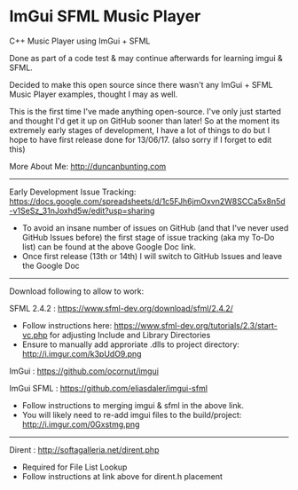 # ImGui SFML Music Player
C++ Music Player using ImGui + SFML

Done as part of a code test & may continue afterwards for learning imgui & SFML.

Decided to make this open source since there wasn't any ImGui + SFML Music Player examples, thought I may as well.

This is the first time I've made anything open-source. I've only just started and thought I'd get it up on GitHub sooner than later! So at the moment its extremely early stages of development, I have a lot of things to do but I hope to have first release done for 13/06/17. (also sorry if I forget to edit this)

More About Me: http://duncanbunting.com

---

Early Development Issue Tracking: https://docs.google.com/spreadsheets/d/1c5FJh6jmOxvn2W8SCCa5x8n5d-v1SeSz_31nJoxhd5w/edit?usp=sharing
- To avoid an insane number of issues on GitHub (and that I've never used GitHub Issues before) the first stage of issue tracking (aka my To-Do list) can be found at the above Google Doc link.
- Once first release (13th or 14th) I will switch to GitHub Issues and leave the Google Doc

---

Download following to allow to work:

SFML 2.4.2 : https://www.sfml-dev.org/download/sfml/2.4.2/

- Follow instructions here: https://www.sfml-dev.org/tutorials/2.3/start-vc.php for adjusting Include and Library Directories
- Ensure to manually add approriate .dlls to project directory: http://i.imgur.com/k3pUdO9.png

ImGui : https://github.com/ocornut/imgui

ImGui SFML : https://github.com/eliasdaler/imgui-sfml

- Follow instructions to merging imgui & sfml in the above link.
- You will likely need to re-add imgui files to the build/project: http://i.imgur.com/0Gxstmg.png

---

Dirent : http://softagalleria.net/dirent.php

- Required for File List Lookup
- Follow instructions at link above for dirent.h placement
